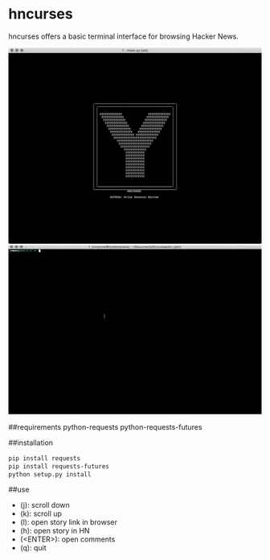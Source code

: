 hncurses
========

hncurses offers a basic terminal interface for browsing Hacker News.

![Splash Screen](img/splash.tiff)
![Usage](img/use.gif)

##requirements
python-requests
python-requests-futures

##installation
```
pip install requests
pip install requests-futures
python setup.py install
```
##use
- (j): scroll down
- (k): scroll up
- (l): open story link in browser
- (h): open story in HN
- (\<ENTER\>): open comments
- (q): quit
